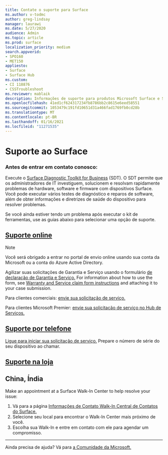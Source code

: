 ```yaml
---
title: Contate o suporte para Surface
ms.author: v-todmc
author: greg-lindsay
manager: laurawi
ms.date: 5/27/2020
audience: Admin
ms.topic: article
ms.prod: surface
localization_priority: medium
search.appverid:
- SPO160
- MET150
appliesto:
- Surface
- Surface Hub
ms.custom:
- CI 118876
- CSSTroubleshoot
ms.reviewer: mablaik
description: Informações de suporte para produtos Microsoft Surface e Surface Hub.
ms.openlocfilehash: 41ed1cf624317234fb8786bb2c8615e6eed58551
ms.sourcegitcommit: 1053479c191fd10651d31a466fad1769fb0cd28b
ms.translationtype: MT
ms.contentlocale: pt-BR
ms.lasthandoff: 01/16/2021
ms.locfileid: "11271535"
---
```

# Suporte ao Surface

###  <a name="before-you-contact-us"></a>Antes de entrar em contato conosco:  

Execute o [Surface Diagnostic Toolkit for Business](https://docs.microsoft.com/surface/surface-diagnostic-toolkit-business) (SDT). O SDT permite que os administradores de IT investiguem, solucionem e resolvam rapidamente problemas de hardware, software e firmware com dispositivos Surface. Você pode executar vários testes de diagnóstico e reparos de software, além de obter informações e diretrizes de saúde do dispositivo para resolver problemas. 

Se você ainda estiver tendo um problema após executar o kit de ferramentas, use as guias abaixo para selecionar uma opção de suporte.

## [Suporte online](#tab/online)

> [!NOTE]
> Você será obrigado a entrar no portal de envio online usando sua conta da Microsoft ou a conta do Azure Active Directory.  

Agilizar suas solicitações de Garantia e Serviço usando o formulário [de declaração de Garantia e Serviço.](https://download.microsoft.com/download/2/e/0/2e00e1c2-3f49-4b6a-b605-74a0244cb88b/Warranty_and_Service_Claim_Submission_Form.xlsx) For information about how to use the form, see [Warranty and Service claim form instructions](warranty-and-service-claim-form.md) and attaching it to your case submission.

Para clientes comerciais: [envie sua solicitação de serviço.](https://support.serviceshub.microsoft.com/supportforbusiness/create?sapId=d383b26c-f150-6220-8f1b-e8aa325d9727&hidden=false) 

Para clientes Microsoft Premier: [envie sua solicitação de serviço no Hub de Serviços.](https://serviceshub.microsoft.com/support/contactsupport) 

 
## [Suporte por telefone](#tab/phone)

[Ligue para iniciar sua solicitação de serviço.](https://support.microsoft.com/help/4051701/global-customer-service-phone-numbers) Prepare o número de série do seu dispositivo ao chamar. 

## [Suporte na loja](#tab/instore)

##  <a name="china,-india"></a>China, Índia

Make an appointment at a Surface Walk-In Center to help resolve your issue:

1. Vá para a página [Informações de Contato Walk-In Central de Contatos do Surface.](https://support.microsoft.com/help/4498593/find-surface-walk-in-center-contact-information) 
2. Selecione seu local para encontrar o Walk-In Center mais próximo de você.  
3. Escolha sua Walk-In e entre em contato com ele para agendar um compromisso.


---

Ainda precisa de ajuda? Vá para [a Comunidade da Microsoft.](https://answers.microsoft.com/)
